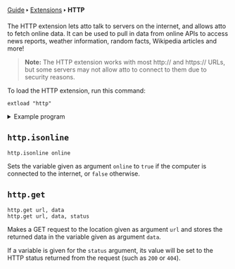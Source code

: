 [Guide](/index.md) 🢒 [Extensions](/extensions/index.md) 🢒 **HTTP**

The HTTP extension lets atto talk to servers on the internet, and allows atto to fetch online data. It can be used to pull in data from online APIs to access news reports, weather information, random facts, Wikipedia articles and more!

> **Note:** The HTTP extension works with most http:// and https:// URLs, but some servers may not allow atto to connect to them due to security reasons.

To load the HTTP extension, run this command:

```
extload "http"
```

<details>
<summary>Example program</summary>
<pre>
<code>10 extload "http"</code>
<code>20 extload "json"</code>
<code>30 http.get "https://ipapi.co/json", data</code>
<code>50 json.parse data, "city", city$</code>
<code>60 print "We think you're in "; city$</code>
</pre>
</details>

## `http.isonline`
```
http.isonline online
```

Sets the variable given as argument `online` to `true` if the computer is connected to the internet, or `false` otherwise.

## `http.get`
```
http.get url, data
http.get url, data, status
```

Makes a GET request to the location given as argument `url` and stores the returned data in the variable given as argument `data`.

If a variable is given for the `status` argument, its value will be set to the HTTP status returned from the request (such as `200` or `404`).
